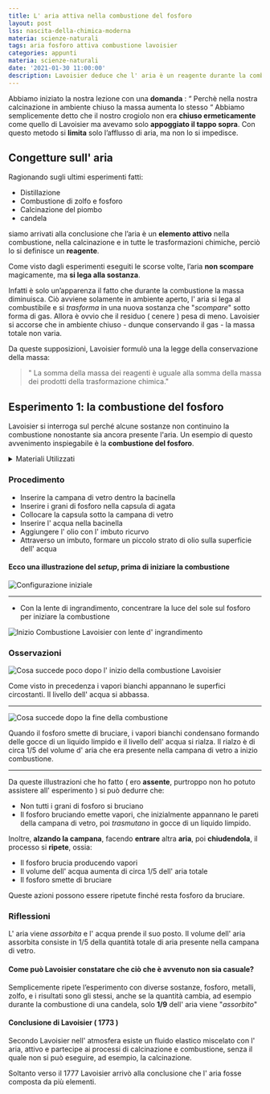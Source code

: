 ```yaml
---
title: L' aria attiva nella combustione del fosforo
layout: post
lss: nascita-della-chimica-moderna
materia: scienze-naturali
tags: aria fosforo attiva combustione lavoisier
categories: appunti
materia: scienze-naturali
date: '2021-01-30 11:00:00'
description: Lavoisier deduce che l' aria è un reagente durante la combustione, ed esegue la combustione del fosforo per capire cosa alimenta il processo di combustione.
---
```


Abbiamo iniziato la nostra lezione con una **domanda** : “ Perchè nella nostra calcinazione in ambiente chiuso la massa aumenta lo stesso “
Abbiamo semplicemente detto che il nostro crogiolo non era **chiuso ermeticamente** come quello di Lavoisier ma avevamo solo **appoggiato il tappo sopra**. Con questo metodo si **limita** solo l’afflusso di aria, ma non lo si impedisce.

## Congetture sull' aria

Ragionando sugli ultimi esperimenti fatti:
  - Distillazione
  - Combustione di zolfo e fosforo
  - Calcinazione del piombo
  - candela

siamo arrivati alla conclusione che l’aria è un **elemento attivo** nella combustione, nella calcinazione e in tutte le trasformazioni chimiche, perciò lo si definisce un **reagente**.

Come visto dagli esperimenti eseguiti le scorse volte,  l’aria **non scompare** magicamente, ma **si lega alla sostanza**.

Infatti è solo un’apparenza il fatto che durante la combustione la massa diminuisca.
Ciò avviene solamente in ambiente aperto, l' aria si lega al combustibile e si _trasforma_ in una nuova sostanza che "_scompare_" sotto forma di gas. Allora è ovvio che il residuo ( cenere ) pesa di meno. Lavoisier si accorse che in ambiente chiuso - dunque conservando il gas -  la massa totale non varia.

Da queste supposizioni, Lavoisier formulò una la legge della conservazione della massa:

>" La somma della massa dei reagenti è uguale alla somma della massa dei prodotti della trasformazione chimica."

## Esperimento 1: la combustione del fosforo
Lavoisier si interroga sul perché alcune sostanze non continuino la combustione nonostante sia ancora presente l'aria. Un esempio di questo avvenimento inspiegabile è la **combustione del fosforo**.

<details>
     <summary> Materiali Utilizzati </summary>
  • Capsula di agata<br>
  • Grani di fosforo<br>
  • Campana di vetro<br>
  • Acqua<br>
  • Olio<br>
  • Imbuto<br>
  • Lente d' ingrandimento<br>
  • Bacinella<br>
</details>

### Procedimento
- Inserire la campana di vetro dentro la bacinella
- Inserire i grani di fosforo nella capsula di agata
- Collocare la capsula sotto la campana di vetro
- Inserire l' acqua nella bacinella
- Aggiungere l' olio con l' imbuto ricurvo
- Attraverso un imbuto, formare un piccolo strato di olio sulla superficie dell' acqua

#### Ecco una illustrazione del _setup_, prima di iniziare la combustione

![Configurazione iniziale](https://i.imgur.com/iBWSJ4G.png#border)

---

- Con la lente di ingrandimento, concentrare la luce del sole sul fosforo per iniziare la combustione

![Inizio Combustione Lavoisier con lente d' ingrandimento](https://i.imgur.com/ffTY6pJ.png#border)

### Osservazioni

![Cosa succede poco dopo l' inizio della combustione Lavoisier](https://i.imgur.com/IBTphD9.png#border)


Come visto in precedenza i vapori bianchi appannano le superfici circostanti. Il livello dell' acqua si abbassa.

---

![Cosa succede dopo la fine della combustione](https://i.imgur.com/b4ImwxI.png#border)

Quando il fosforo smette di bruciare, i vapori bianchi condensano formando delle gocce di un liquido limpido e il livello dell' acqua si rialza. Il rialzo è di circa 1/5 del volume d' aria che era presente nella campana di vetro a inizio combustione.

---

Da queste illustrazioni che ho fatto ( ero **assente**, purtroppo non ho potuto assistere all' esperimento ) si può dedurre che:

- Non tutti i grani di fosforo si bruciano
- Il fosforo bruciando emette vapori, che inizialmente appannano le pareti della campana di vetro, poi _trasmutano_  in gocce di un liquido limpido.

Inoltre, **alzando la campana**, facendo **entrare** altra **aria**, poi **chiudendola**, il processo si **ripete**, ossia:

- Il fosforo brucia producendo vapori
- Il volume dell' acqua aumenta di circa 1/5 dell' aria totale
- Il fosforo smette di bruciare

Queste azioni possono essere ripetute finché resta fosforo da bruciare.
### Riflessioni

L' aria viene _assorbita_ e l' acqua prende il suo posto. Il volume dell' aria assorbita consiste in 1/5 della quantità totale di aria presente nella campana di vetro.
#### Come può Lavoisier constatare che ciò che è avvenuto non sia casuale?

Semplicemente ripete l’esperimento con diverse sostanze, fosforo, metalli, zolfo, e i  risultati sono gli stessi, anche se la quantità cambia, ad esempio durante la combustione di una candela, solo **1/9** dell' aria viene "_assorbito_"

#### Conclusione di Lavoisier ( 1773 )
Secondo Lavoisier nell' atmosfera esiste un fluido elastico miscelato con l' aria, attivo e partecipe ai processi di calcinazione e combustione, senza il quale non si può eseguire, ad esempio, la calcinazione.


Soltanto verso il 1777 Lavoisier arrivò alla conclusione che l' aria fosse composta da più elementi.
